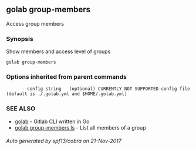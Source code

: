 ## golab group-members

Access group members

### Synopsis


Show members and access level of groups

```
golab group-members
```

### Options inherited from parent commands

```
      --config string   (optional) CURRENTLY NOT SUPPORTED config file (default is ./.golab.yml and $HOME/.golab.yml)
```

### SEE ALSO
* [golab](golab.md)	 - Gitlab CLI written in Go
* [golab group-members ls](golab_group-members_ls.md)	 - List all members of a group

###### Auto generated by spf13/cobra on 21-Nov-2017
